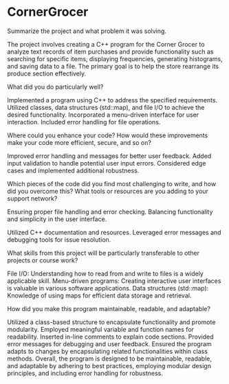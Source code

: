 # CornerGrocer

Summarize the project and what problem it was solving.

The project involves creating a C++ program for the Corner Grocer to analyze text records of item purchases and provide functionality such as searching for specific items, displaying frequencies, generating histograms, and saving data to a file. The primary goal is to help the store rearrange its produce section effectively.

What did you do particularly well?

Implemented a program using C++ to address the specified requirements.
Utilized classes, data structures (std::map), and file I/O to achieve the desired functionality.
Incorporated a menu-driven interface for user interaction.
Included error handling for file operations.

Where could you enhance your code? How would these improvements make your code more efficient, secure, and so on?

Improved error handling and messages for better user feedback.
Added input validation to handle potential user input errors.
Considered edge cases and implemented additional robustness.

Which pieces of the code did you find most challenging to write, and how did you overcome this? What tools or resources are you adding to your support network?

Ensuring proper file handling and error checking.
Balancing functionality and simplicity in the user interface.

Utilized C++ documentation and resources.
Leveraged error messages and debugging tools for issue resolution.

What skills from this project will be particularly transferable to other projects or course work?

File I/O: Understanding how to read from and write to files is a widely applicable skill.
Menu-driven programs: Creating interactive user interfaces is valuable in various software applications.
Data structures (std::map): Knowledge of using maps for efficient data storage and retrieval.


How did you make this program maintainable, readable, and adaptable?

Utilized a class-based structure to encapsulate functionality and promote modularity.
Employed meaningful variable and function names for readability.
Inserted in-line comments to explain code sections.
Provided error messages for debugging and user feedback.
Ensured the program adapts to changes by encapsulating related functionalities within class methods.
Overall, the program is designed to be maintainable, readable, and adaptable by adhering to best practices, employing modular design principles, and including error handling for robustness.






